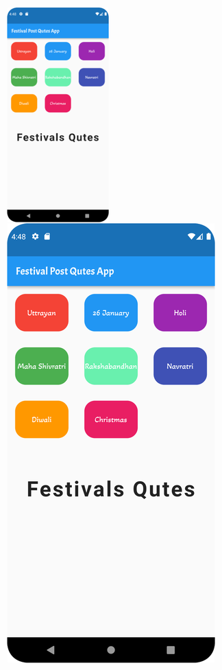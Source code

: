 <p>
  <img src="https://github.com/urvashi6065/FestivalPostApp_Project/blob/main/4.png" height="500"/>
  <img src="https://github.com/urvashi6065/FestivalPostApp_Project/blob/main/4.png" heigth="300"/>
</p>
